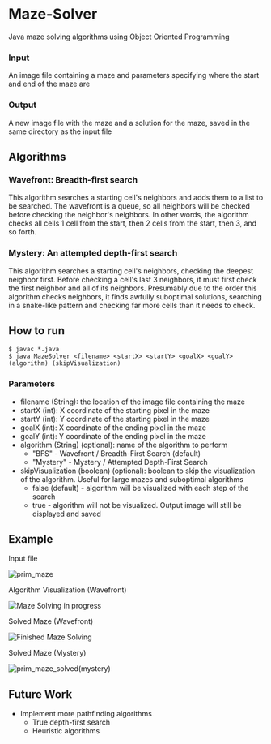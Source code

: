 # Maze-Solver
Java maze solving algorithms using Object Oriented Programming

### Input
An image file containing a maze and parameters specifying where the start and end of the maze are

### Output
A new image file with the maze and a solution for the maze, saved in the same directory as the input file

## Algorithms

### Wavefront: Breadth-first search
This algorithm searches a starting cell's neighbors and adds them to a list to be searched. The wavefront is a queue, so all neighbors will be checked before checking the neighbor's neighbors. In other words, the algorithm checks all cells 1 cell from the start, then 2 cells from the start, then 3, and so forth.

### Mystery: An attempted depth-first search
This algorithm searches a starting cell's neighbors, checking the deepest neighbor first. Before checking a cell's last 3 neighbors, it must first check the first neighbor and all of its neighbors.
Presumably due to the order this algorithm checks neighbors, it finds awfully suboptimal solutions, searching in a snake-like pattern and checking far more cells than it needs to check.

## How to run
```
$ javac *.java
$ java MazeSolver <filename> <startX> <startY> <goalX> <goalY> (algorithm) (skipVisualization)
```
### Parameters
- filename (String): the location of the image file containing the maze
- startX (int): X coordinate of the starting pixel in the maze
- startY (int): Y coordinate of the starting pixel in the maze
- goalX (int): X coordinate of the ending pixel in the maze
- goalY (int): Y coordinate of the ending pixel in the maze
- algorithm (String) (optional): name of the algorithm to perform
  - "BFS" - Wavefront / Breadth-First Search (default)
  - "Mystery" - Mystery / Attempted Depth-First Search
- skipVisualization (boolean) (optional): boolean to skip the visualization of the algorithm. Useful for large mazes and suboptimal algorithms
  - false (default) - algorithm will be visualized with each step of the search
  - true - algorithm will not be visualized. Output image will still be displayed and saved

## Example
Input file

![prim_maze](https://user-images.githubusercontent.com/77563588/143785247-9aff9a14-3f13-46ed-a74f-5e5b12db6b68.png)

Algorithm Visualization (Wavefront)

![Maze Solving in progress](https://user-images.githubusercontent.com/77563588/143785254-b88008c9-2a38-43e5-913f-0b77cc47682c.png)

Solved Maze (Wavefront)

![Finished Maze Solving](https://user-images.githubusercontent.com/77563588/143785255-a4c7b164-b0a7-4fb3-8905-937a8d91f620.png)

Solved Maze (Mystery)

![prim_maze_solved(mystery)](https://user-images.githubusercontent.com/77563588/143785332-2ee96823-a0e9-41ac-a502-11a2d439199d.png)


## Future Work
- Implement more pathfinding algorithms
  - True depth-first search
  - Heuristic algorithms
